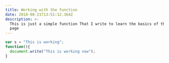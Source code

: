 ```yaml
---
title: Working with the function
date: 2018-08-21T13:51:12.364Z
description: >-
  This is just a simple function That I write to learn the basics of this web
  page
---
```

```javascript
var s = "This is working";
function(){
  document.write("This is working now");
}
```
